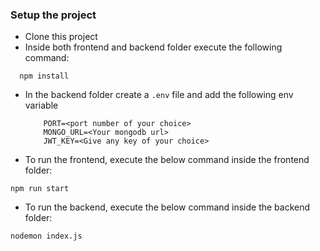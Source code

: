 ### Setup the project

- Clone this project
- Inside both frontend and backend folder execute the following command:
```
  npm install
```
- In the backend folder create a `.env` file and add the following env variable
    ```
        PORT=<port number of your choice>
        MONGO_URL=<Your mongodb url>
        JWT_KEY=<Give any key of your choice>
    ```

- To run the frontend, execute the below command inside the frontend folder:
 ```
 npm run start
 ```
 - To run the backend, execute the below command inside the backend folder:
 ```
 nodemon index.js
 ```